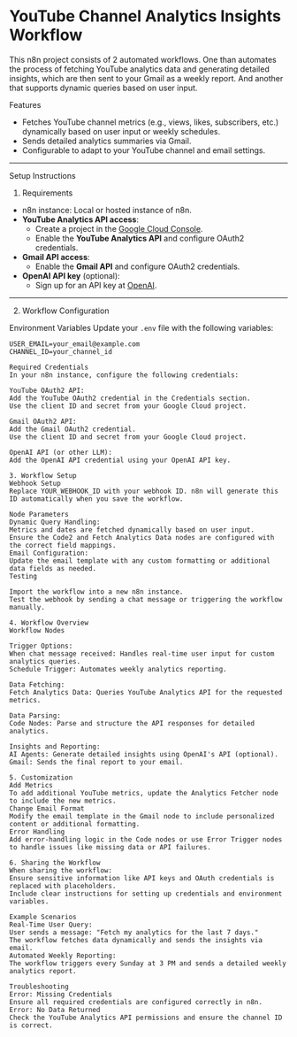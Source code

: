 # YouTube Channel Analytics Insights Workflow

This n8n project consists of 2 automated workflows. One than automates the process of fetching YouTube analytics data and generating detailed insights, which are then sent to your Gmail as a weekly report. And another that supports dynamic queries based on user input.

Features
- Fetches YouTube channel metrics (e.g., views, likes, subscribers, etc.) dynamically based on user input or weekly schedules.
- Sends detailed analytics summaries via Gmail.
- Configurable to adapt to your YouTube channel and email settings.

---

Setup Instructions

1. Requirements
- n8n instance: Local or hosted instance of n8n.
- **YouTube Analytics API access**:
  - Create a project in the [Google Cloud Console](https://console.cloud.google.com/).
  - Enable the **YouTube Analytics API** and configure OAuth2 credentials.
- **Gmail API access**:
  - Enable the **Gmail API** and configure OAuth2 credentials.
- **OpenAI API key** (optional):
  - Sign up for an API key at [OpenAI](https://platform.openai.com/).

---

2. Workflow Configuration

Environment Variables
Update your `.env` file with the following variables:
```env
USER_EMAIL=your_email@example.com
CHANNEL_ID=your_channel_id

Required Credentials
In your n8n instance, configure the following credentials:

YouTube OAuth2 API:
Add the YouTube OAuth2 credential in the Credentials section.
Use the client ID and secret from your Google Cloud project.

Gmail OAuth2 API:
Add the Gmail OAuth2 credential.
Use the client ID and secret from your Google Cloud project.

OpenAI API (or other LLM):
Add the OpenAI API credential using your OpenAI API key.

3. Workflow Setup
Webhook Setup
Replace YOUR_WEBHOOK_ID with your webhook ID. n8n will generate this ID automatically when you save the workflow.

Node Parameters
Dynamic Query Handling:
Metrics and dates are fetched dynamically based on user input.
Ensure the Code2 and Fetch Analytics Data nodes are configured with the correct field mappings.
Email Configuration:
Update the email template with any custom formatting or additional data fields as needed.
Testing

Import the workflow into a new n8n instance.
Test the webhook by sending a chat message or triggering the workflow manually.

4. Workflow Overview
Workflow Nodes

Trigger Options:
When chat message received: Handles real-time user input for custom analytics queries.
Schedule Trigger: Automates weekly analytics reporting.

Data Fetching:
Fetch Analytics Data: Queries YouTube Analytics API for the requested metrics.

Data Parsing:
Code Nodes: Parse and structure the API responses for detailed analytics.

Insights and Reporting:
AI Agents: Generate detailed insights using OpenAI's API (optional).
Gmail: Sends the final report to your email.

5. Customization
Add Metrics
To add additional YouTube metrics, update the Analytics Fetcher node to include the new metrics.
Change Email Format
Modify the email template in the Gmail node to include personalized content or additional formatting.
Error Handling
Add error-handling logic in the Code nodes or use Error Trigger nodes to handle issues like missing data or API failures.

6. Sharing the Workflow
When sharing the workflow:
Ensure sensitive information like API keys and OAuth credentials is replaced with placeholders.
Include clear instructions for setting up credentials and environment variables.

Example Scenarios
Real-Time User Query:
User sends a message: "Fetch my analytics for the last 7 days."
The workflow fetches data dynamically and sends the insights via email.
Automated Weekly Reporting:
The workflow triggers every Sunday at 3 PM and sends a detailed weekly analytics report.

Troubleshooting
Error: Missing Credentials
Ensure all required credentials are configured correctly in n8n.
Error: No Data Returned
Check the YouTube Analytics API permissions and ensure the channel ID is correct.
